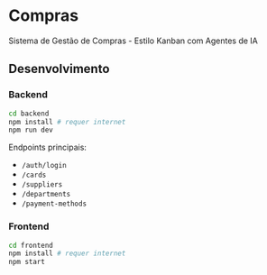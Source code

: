 # Compras
Sistema de Gestão de Compras - Estilo Kanban com Agentes de IA

## Desenvolvimento

### Backend

```bash
cd backend
npm install # requer internet
npm run dev
```

Endpoints principais:
- `/auth/login`
- `/cards`
- `/suppliers`
- `/departments`
- `/payment-methods`

### Frontend

```bash
cd frontend
npm install # requer internet
npm start
```
